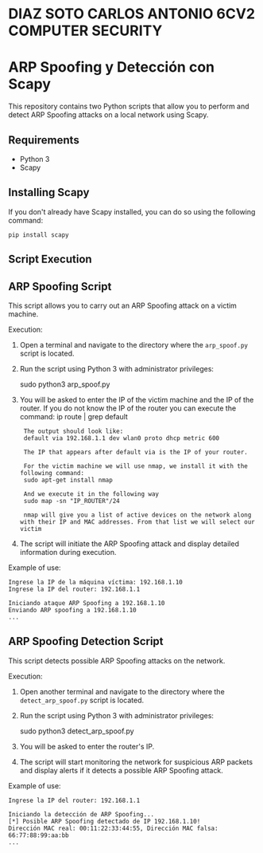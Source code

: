DIAZ SOTO CARLOS ANTONIO 6CV2
COMPUTER SECURITY
==================================
ARP Spoofing y Detección con Scapy 
==================================

This repository contains two Python scripts that allow you to perform and detect ARP Spoofing attacks on a local network using Scapy.

Requirements
----------
- Python 3
- Scapy

Installing Scapy
--------------------
If you don't already have Scapy installed, you can do so using the following command:

    pip install scapy

Script Execution
-------------------------
ARP Spoofing Script
----------------------
This script allows you to carry out an ARP Spoofing attack on a victim machine.

Execution:
1. Open a terminal and navigate to the directory where the `arp_spoof.py` script is located.
2. Run the script using Python 3 with administrator privileges:

    sudo python3 arp_spoof.py

3. You will be asked to enter the IP of the victim machine and the IP of the router.
	If you do not know the IP of the router you can execute the command:
		ip route | grep default

		The output should look like:
		default via 192.168.1.1 dev wlan0 proto dhcp metric 600

		The IP that appears after default via is the IP of your router.

		For the victim machine we will use nmap, we install it with the following command:
		sudo apt-get install nmap

		And we execute it in the following way
		sudo map -sn "IP_ROUTER"/24

		nmap will give you a list of active devices on the network along with their IP and MAC addresses. From that list we will select our victim
		
4. The script will initiate the ARP Spoofing attack and display detailed information during execution.

Example of use:

    Ingrese la IP de la máquina víctima: 192.168.1.10
    Ingrese la IP del router: 192.168.1.1

    Iniciando ataque ARP Spoofing a 192.168.1.10
    Enviando ARP spoofing a 192.168.1.10
    ...

ARP Spoofing Detection Script
-----------------------------------
This script detects possible ARP Spoofing attacks on the network.

Execution:
1. Open another terminal and navigate to the directory where the `detect_arp_spoof.py` script is located.
2. Run the script using Python 3 with administrator privileges:

    sudo python3 detect_arp_spoof.py

3. You will be asked to enter the router's IP.
4. The script will start monitoring the network for suspicious ARP packets and display alerts if it detects a possible ARP Spoofing attack.

Example of use:

    Ingrese la IP del router: 192.168.1.1

    Iniciando la detección de ARP Spoofing...
    [*] Posible ARP Spoofing detectado de IP 192.168.1.10!
    Dirección MAC real: 00:11:22:33:44:55, Dirección MAC falsa: 66:77:88:99:aa:bb
    ...

